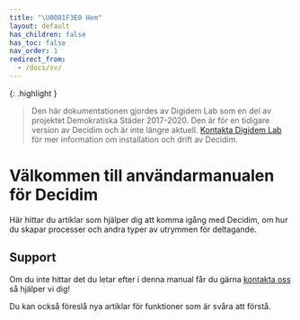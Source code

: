 ```yaml
---
title: "\U0001F3E0 Hem"
layout: default
has_children: false
has_toc: false
nav_order: 1
redirect_from:
  - /docs/sv/
---
```


{: .highlight }
> Den här dokumentationen gjordes av Digidem Lab som en del av projektet Demokratiska Städer 2017-2020. Den är för en tidigare version av Decidim och är inte längre aktuell. [Kontakta Digidem Lab](https://digidemlab.org) för mer information om installation och drift av Decidim.

# Välkommen till användarmanualen för Decidim

Här hittar du artiklar som hjälper dig att komma igång med Decidim, om hur du skapar processer och andra typer av utrymmen för deltagande.

## Support

Om du inte hittar det du letar efter i denna manual får du gärna [kontakta oss](support@digidemlab.org) så hjälper vi dig!

Du kan också föreslå nya artiklar för funktioner som är svåra att förstå.
